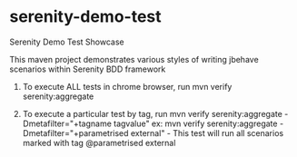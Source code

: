# serenity-demo-test
Serenity Demo Test Showcase

This maven project demonstrates various styles of writing jbehave scenarios within Serenity BDD framework

1. To execute ALL tests in chrome browser, run mvn verify serenity:aggregate

2. To execute a particular test by tag, run 
mvn verify serenity:aggregate -Dmetafilter="+tagname tagvalue"
ex: mvn verify serenity:aggregate -Dmetafilter="+parametrised external" - This test will run all scenarios marked with tag @parametrised external